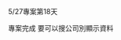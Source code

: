 5/27專案第18天

專案完成
要可以搜公司別顯示資料
<!-- 更改合約期間 要可以搜單個日期 完成-->

<!-- 改成我方跟他方 完成 -->

<!-- 合約登陸部分要一次可以上傳多個檔案 -->
<!-- api好像有問題 -->